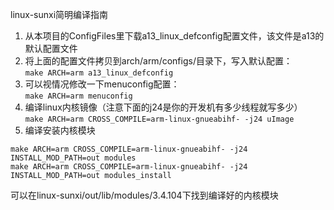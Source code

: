 linux-sunxi简明编译指南
1. 从本项目的ConfigFiles里下载a13_linux_defconfig配置文件，该文件是a13的默认配置文件   
2. 将上面的配置文件拷贝到arch/arm/configs/目录下，写入默认配置：   
	`make ARCH=arm a13_linux_defconfig`   
3. 可以视情况修改一下menuconfig配置：   
	`make ARCH=arm menuconfig`   
4. 编译linux内核镜像（注意下面的j24是你的开发机有多少线程就写多少）   
	`make ARCH=arm CROSS_COMPILE=arm-linux-gnueabihf- -j24 uImage`   
5. 编译安装内核模块   
```
make ARCH=arm CROSS_COMPILE=arm-linux-gnueabihf- -j24 INSTALL_MOD_PATH=out modules
make ARCH=arm CROSS_COMPILE=arm-linux-gnueabihf- -j24 INSTALL_MOD_PATH=out modules_install
```
可以在linux-sunxi/out/lib/modules/3.4.104下找到编译好的内核模块
